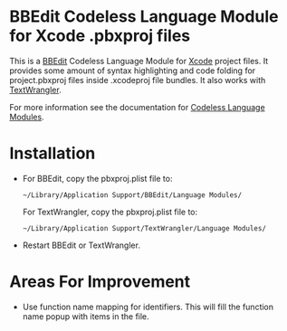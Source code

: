 BBEdit Codeless Language Module for Xcode .pbxproj files
==============================

This is a [BBEdit](http://www.barebones.com/products/bbedit/index.html) Codeless
Language Module for [Xcode](https://developer.apple.com/xcode/) project files. It provides some amount of syntax highlighting
and code folding for project.pbxproj files inside .xcodeproj file bundles.
It also works with [TextWrangler](http://www.barebones.com/products/textwrangler/).

For more information see the documentation for [Codeless Language Modules](http://www.barebones.com/support/develop/clm.html).

Installation
=============================

  * For BBEdit, copy the pbxproj.plist file to:

		~/Library/Application Support/BBEdit/Language Modules/

	For TextWrangler, copy the pbxproj.plist file to:

		~/Library/Application Support/TextWrangler/Language Modules/

  * Restart BBEdit or TextWrangler.


Areas For Improvement
===========================

  * Use function name mapping for identifiers. This will fill the function name popup with items in the file.